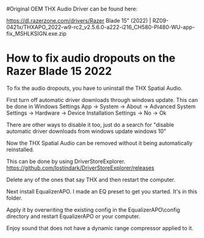 #Original OEM THX Audio Driver can be found here:

https://dl.razerzone.com/drivers/Razer Blade 15" (2022) | RZ09-0421x/THXAPO_2022-w9-rc2_v2.5.6.0-a222-i216_CH580-PI480-WU-app-fix_MSHLKSIGN.exe.zip

# How to fix audio dropouts on the Razer Blade 15 2022

To fix the audio dropouts, you have to uninstall the THX Spatial Audio.

First turn off automatic driver downloads through windows update. This can be done in Windows Settings App -> System -> About -> Advanced System Settings -> Hardware -> Device Installation Settings -> No -> Ok

There are other ways to disable it too, just do a search for "disable automatic driver downloads from windows update windows 10"

Now the THX Spatial Audio can be removed without it being automatically reinstalled.

This can be done by using DriverStoreExplorer. https://github.com/lostindark/DriverStoreExplorer/releases

Delete any of the ones that say THX and then restart the computer.

Next install EqualizerAPO. I made an EQ preset to get you started. It's in this folder.

Apply it by overwriting the existing config in the EqualizerAPO\config directory and restart EqualizerAPO or your computer.

Enjoy sound that does not have a dynamic range compressor applied to it.
